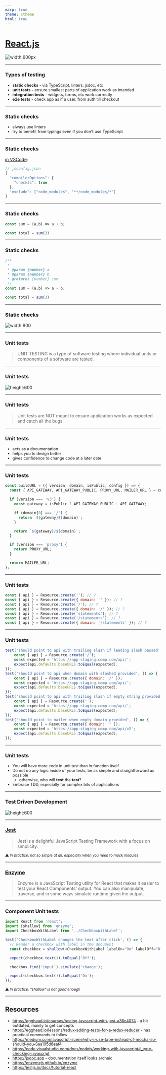 ```yaml
---
marp: true
theme: ctheme
html: true
---
```


<!-- _class: lead -->
<!-- _backgroundColor: #222 -->

# [React.js](https://reactjs.org/)

![width:600px](https://reactjs.org/logo-og.png)




---

  ### Types of testing

* **static checks** - via TypeScript, linters, jsdoc, etc
* **unit tests** - ensure smallest parts of application work as intended
* **integration tests** - widgets, forms, etc work correctly
* **e2e tests** - check app as if a user, from auth till checkout



---

### Static checks

* always use linters
* try to benefit from typings even if you don't use TypeScript



---

### Static checks
[in VSCode](https://code.visualstudio.com/docs/nodejs/working-with-javascript#_type-checking-javascript):
```js
// jsconfig.json
{
  "compilerOptions": {
    "checkJs": true
  },
  "exclude": ["node_modules", "**/node_modules/*"]
}
```



---

### Static checks

```js
const sum = (a,b) => a + b;

const total = sum(3)
```



---

### Static checks

```js
/**
 * 
 * @param {number} a 
 * @param {number} b 
 * @returns {number} sum
 */
const sum = (a,b) => a + b;

const total = sum(3)
```



---

### Static checks

![width:900](./images/jsdoc-sum.png)



---

### Unit tests


> UNIT TESTING is a type of software testing where individual units or components of a software are tested.


---

### Unit tests


<!-- _class: more-space img-centered -->
![height:600](./images/no-time-for-testing.png)


---

### Unit tests

> Unit tests are NOT meant to ensure application works as expected and catch all the bugs




---

### Unit tests

* acts as a documentation
* helps you to design better
* gives confidence to change code at a later date




---

### Unit tests

```js
const buildURL = ({ version, domain, isPublic, config }) => {
  const { API_GATEWAY, API_GATEWAY_PUBLIC, PROXY_URL, MAILER_URL } = config;

  if (version === 'v3') {
    const gateway = isPublic ? API_GATEWAY_PUBLIC : API_GATEWAY;

    if (domain[0] === '/') {
      return `${gateway}${domain}`;
    }

    return `${gateway}/${domain}`;
  }

  if (version === 'proxy') {
    return PROXY_URL;
  }

  return MAILER_URL;
};
```




---

### Unit tests

```js
const { api } = Resource.create(''); // ?
const { api } = Resource.create({ domain: '' }); // ?
const { api } = Resource.create('/'); // ?
const { api } = Resource.create({ domain: '/' }); // ?
const { api } = Resource.create('statements'); // ?
const { api } = Resource.create('/statements'); // ?
const { api } = Resource.create({ domain: '/statements' }); // ?
```




---

### Unit tests

<!-- _class: more-space -->

```js
test('should point to api with trailing slash if leading slash passed', () => {
    const { api } = Resource.create('/');
    const expected = 'https://app-staging.comp.com/api/';
    expect(api.defaults.baseURL).toEqual(expected);
});
test('should point to api when domain with slashed provided', () => {
    const { api } = Resource.create({ domain: '/' });
    const expected = 'https://app-staging.comp.com/api/';
    expect(api.defaults.baseURL).toEqual(expected);
});
test('should point to api with trailing slash if empty string provided', () => {
    const { api } = Resource.create('');
    const expected = 'https://app-staging.comp.com/api/';
    expect(api.defaults.baseURL).toEqual(expected);
});
test('should point to mailer when empty domain provided', () => {
    const { api } = Resource.create({ domain: '' });
    const expected = 'https://app-staging.comp.com/api/v2';
    expect(api.defaults.baseURL).toEqual(expected);
});
```




---

### Unit tests


* You will have more code in unit test than in function itself
* Do not do any logic inside of your tests, be as simple and straightforward as possible
  * otherwise, who will **test** the **test**?
* Embrace TDD, especially for complex bits of applications



---

### Test Driven Development

<!-- _class: more-space img-centered -->
![height:600](./images/test-driven-development-TDD.webp)


---

### [Jest](https://jestjs.io/)

> Jest is a delightful JavaScript Testing Framework with a focus on simplicity.


<small>⚠️ *In practice: not so simple at all, especially when you need to mock modules*</small>



---

### [Enzyme](https://enzymejs.github.io/enzyme)

> Enzyme is a JavaScript Testing utility for React that makes it easier to test your React Components' output. You can also manipulate, traverse, and in some ways simulate runtime given the output.




---

### Component Unit tests

<!-- _class: more-space -->

```js
import React from 'react';
import {shallow} from 'enzyme';
import CheckboxWithLabel from '../CheckboxWithLabel';

test('CheckboxWithLabel changes the text after click', () => {
  // Render a checkbox with label in the document
  const checkbox = shallow(<CheckboxWithLabel labelOn="On" labelOff="Off" />);

  expect(checkbox.text()).toEqual('Off');

  checkbox.find('input').simulate('change');

  expect(checkbox.text()).toEqual('On');
});
```
<small>⚠️ *In practice: "shallow" is not good enough*</small>



---

## Resources

<style scoped>ul li { font-size: 0.8rem; }</style>
- https://egghead.io/courses/testing-javascript-with-jest-a36c4074 - a bit outdated, mainly to get concepts
- https://egghead.io/lessons/redux-adding-tests-for-a-redux-reducer - has practical commands to follow
- https://medium.com/javascript-scene/why-i-use-tape-instead-of-mocha-so-should-you-6aa105d8eaf4
- https://code.visualstudio.com/docs/nodejs/working-with-javascript#_type-checking-javascript
- https://jsdoc.app - documentation itself looks archaic
- https://enzymejs.github.io/enzyme
- https://jestjs.io/docs/tutorial-react